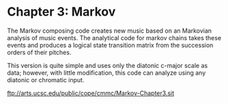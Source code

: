 Chapter 3: Markov
=================

The Markov composing code creates new music based on an Markovian analysis of music events. The analytical code for markov chains takes these events and produces a logical state transition matrix from the succession orders of their pitches. 

This version is quite simple and uses only the diatonic c-major scale as data; however, with little modification, this code can analyze using any diatonic or chromatic input.

ftp://arts.ucsc.edu/public/cope/cmmc/Markov-Chapter3.sit
